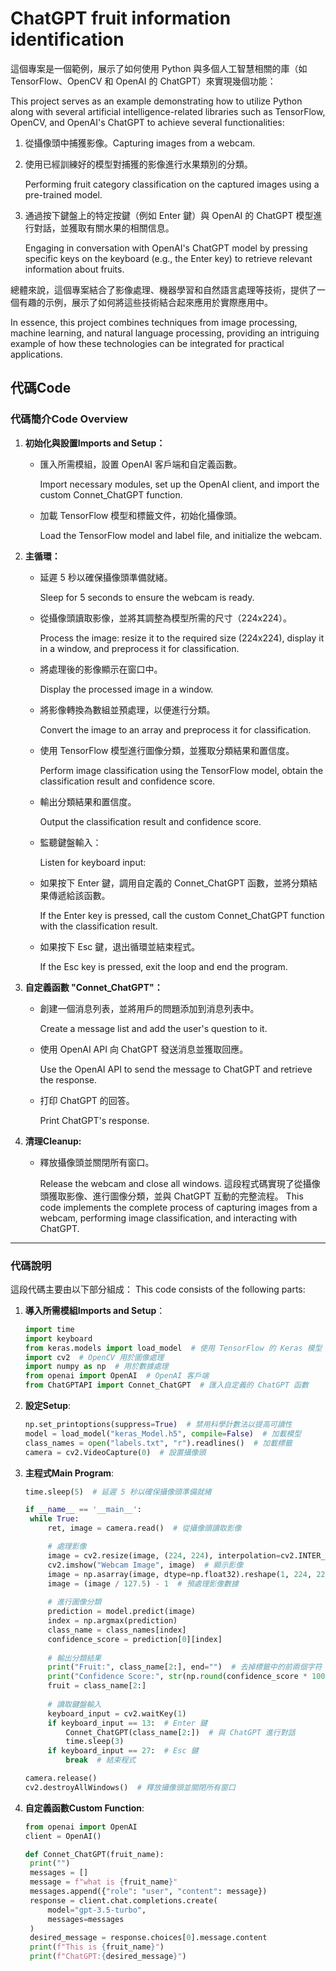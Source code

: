 # ChatGPT fruit information identification

這個專案是一個範例，展示了如何使用 Python 與多個人工智慧相關的庫（如 TensorFlow、OpenCV 和 OpenAI 的 ChatGPT）來實現幾個功能：

This project serves as an example demonstrating how to utilize Python along with several artificial intelligence-related libraries such as TensorFlow, OpenCV, and OpenAI's ChatGPT to achieve several functionalities:

1. 從攝像頭中捕獲影像。Capturing images from a webcam.
2. 使用已經訓練好的模型對捕獲的影像進行水果類別的分類。

   Performing fruit category classification on the captured images using a pre-trained model.
3. 通過按下鍵盤上的特定按鍵（例如 Enter 鍵）與 OpenAI 的 ChatGPT 模型進行對話，並獲取有關水果的相關信息。

   Engaging in conversation with OpenAI's ChatGPT model by pressing specific keys on the keyboard (e.g., the Enter key) to retrieve relevant information about fruits.

總體來說，這個專案結合了影像處理、機器學習和自然語言處理等技術，提供了一個有趣的示例，展示了如何將這些技術結合起來應用於實際應用中。

In essence, this project combines techniques from image processing, machine learning, and natural language processing, providing an intriguing example of how these technologies can be integrated for practical applications.

## 代碼Code
### 代碼簡介Code Overview

1. __初始化與設置Imports and Setup：__
   - 匯入所需模組，設置 OpenAI 客戶端和自定義函數。

     Import necessary modules, set up the OpenAI client, and import the custom Connet_ChatGPT function.
   - 加載 TensorFlow 模型和標籤文件，初始化攝像頭。

     Load the TensorFlow model and label file, and initialize the webcam.
3. __主循環：__
   - 延遲 5 秒以確保攝像頭準備就緒。
   
     Sleep for 5 seconds to ensure the webcam is ready.
   - 從攝像頭讀取影像，並將其調整為模型所需的尺寸（224x224）。

     Process the image: resize it to the required size (224x224), display it in a window, and preprocess it for classification.
   - 將處理後的影像顯示在窗口中。

     Display the processed image in a window.
   - 將影像轉換為數組並預處理，以便進行分類。

     Convert the image to an array and preprocess it for classification.
   - 使用 TensorFlow 模型進行圖像分類，並獲取分類結果和置信度。

     Perform image classification using the TensorFlow model, obtain the classification result and confidence score.
   - 輸出分類結果和置信度。

     Output the classification result and confidence score.
   - 監聽鍵盤輸入：

     Listen for keyboard input:
   - 如果按下 Enter 鍵，調用自定義的 Connet_ChatGPT 函數，並將分類結果傳遞給該函數。

     If the Enter key is pressed, call the custom Connet_ChatGPT function with the classification result.
   - 如果按下 Esc 鍵，退出循環並結束程式。

     If the Esc key is pressed, exit the loop and end the program.
4. __自定義函數 "Connet_ChatGPT"：__
   - 創建一個消息列表，並將用戶的問題添加到消息列表中。

     Create a message list and add the user's question to it.
   - 使用 OpenAI API 向 ChatGPT 發送消息並獲取回應。

     Use the OpenAI API to send the message to ChatGPT and retrieve the response.
   - 打印 ChatGPT 的回答。

     Print ChatGPT's response.
5. __清理Cleanup:__
   - 釋放攝像頭並關閉所有窗口。

     Release the webcam and close all windows.
這段程式碼實現了從攝像頭獲取影像、進行圖像分類，並與 ChatGPT 互動的完整流程。
This code implements the complete process of capturing images from a webcam, performing image classification, and interacting with ChatGPT.
---
### 代碼說明

這段代碼主要由以下部分組成：
This code consists of the following parts:

1. **導入所需模組Imports and Setup**：
   ```python
   import time
   import keyboard
   from keras.models import load_model  # 使用 TensorFlow 的 Keras 模型
   import cv2  # OpenCV 用於圖像處理
   import numpy as np  # 用於數據處理
   from openai import OpenAI  # OpenAI 客戶端
   from ChatGPTAPI import Connet_ChatGPT  # 匯入自定義的 ChatGPT 函數

2. __設定Setup__:
   ```python
   np.set_printoptions(suppress=True)  # 禁用科學計數法以提高可讀性
   model = load_model("keras_Model.h5", compile=False)  # 加載模型
   class_names = open("labels.txt", "r").readlines()  # 加載標籤
   camera = cv2.VideoCapture(0)  # 設置攝像頭


3. __主程式Main Program__:
   ```python
   time.sleep(5)  # 延遲 5 秒以確保攝像頭準備就緒

   if __name__ == '__main__':
    while True:
        ret, image = camera.read()  # 從攝像頭讀取影像

        # 處理影像
        image = cv2.resize(image, (224, 224), interpolation=cv2.INTER_AREA)
        cv2.imshow("Webcam Image", image)  # 顯示影像
        image = np.asarray(image, dtype=np.float32).reshape(1, 224, 224, 3)
        image = (image / 127.5) - 1  # 預處理影像數據
        
        # 進行圖像分類
        prediction = model.predict(image)
        index = np.argmax(prediction)
        class_name = class_names[index]
        confidence_score = prediction[0][index]
        
        # 輸出分類結果
        print("Fruit:", class_name[2:], end="")  # 去掉標籤中的前兩個字符
        print("Confidence Score:", str(np.round(confidence_score * 100))[:-2], "%")
        fruit = class_name[2:]
    
        # 讀取鍵盤輸入
        keyboard_input = cv2.waitKey(1)
        if keyboard_input == 13:  # Enter 鍵
            Connet_ChatGPT(class_name[2:])  # 與 ChatGPT 進行對話
            time.sleep(3) 
        if keyboard_input == 27:  # Esc 鍵
            break  # 結束程式

   camera.release()
   cv2.destroyAllWindows()  # 釋放攝像頭並關閉所有窗口


4. __自定義函數Custom Function__:
   ```python
   from openai import OpenAI
   client = OpenAI()

   def Connet_ChatGPT(fruit_name):
    print("")
    messages = []
    message = f"what is {fruit_name}"
    messages.append({"role": "user", "content": message})
    response = client.chat.completions.create(
        model="gpt-3.5-turbo",
        messages=messages
    )
    desired_message = response.choices[0].message.content
    print(f"This is {fruit_name}")
    print(f"ChatGPT:{desired_message}")

